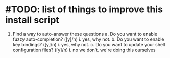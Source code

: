 # #TODO: list of things to improve this install script
1. Find a way to auto-answer these questions
    a. Do you want to enable fuzzy auto-completion? ([y]/n)
        i. yes, why not.
    b. Do you want to enable key bindings? ([y]/n)
        i. yes, why not.
    c. Do you want to update your shell configuration files? ([y]/n)
        i. no we don't. we're doing this ourselves
